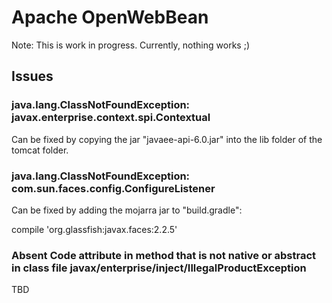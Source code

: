Apache OpenWebBean
==================

Note: This is work in progress. Currently, nothing works ;)

Issues
------

### java.lang.ClassNotFoundException: javax.enterprise.context.spi.Contextual

Can be fixed by copying the jar "javaee-api-6.0.jar"
into the lib folder of the tomcat folder.

### java.lang.ClassNotFoundException: com.sun.faces.config.ConfigureListener

Can be fixed by adding the mojarra jar to "build.gradle":

   compile 'org.glassfish:javax.faces:2.2.5'

### Absent Code attribute in method that is not native or abstract in class file javax/enterprise/inject/IllegalProductException

TBD
